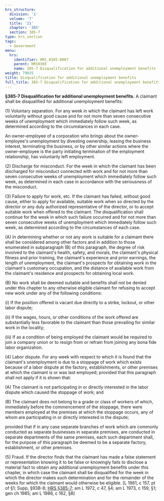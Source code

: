 ```yaml
---
hrs_structure:
  division: '1'
  volume: '7'
  title: '21'
  chapter: '385'
  section: 385-7
type: hrs_section
tags:
  - Government
menu:
  hrs:
    identifier: HRS_0385-0007
    parent: HRS0385
    name: 385-7 Disqualification for additional unemployment benefits
weight: 79035
title: Disqualification for additional unemployment benefits
full_title: 385-7 Disqualification for additional unemployment benefits
---
```

**§385-7 Disqualification for additional unemployment benefits.** A claimant shall be disqualified for additional unemployment benefits:

(1) Voluntary separation. For any week in which the claimant has left work voluntarily without good cause and for not more than seven consecutive weeks of unemployment which immediately follow such week, as determined according to the circumstances in each case.

An owner-employee of a corporation who brings about the owner-employee's unemployment by divesting ownership, leasing the business interest, terminating the business, or by other similar actions where the owner-employee is the party initiating termination of the employment relationship, has voluntarily left employment.

(2) Discharge for misconduct. For the week in which the claimant has been discharged for misconduct connected with work and for not more than seven consecutive weeks of unemployment which immediately follow such week, as determined in each case in accordance with the seriousness of the misconduct.

(3) Failure to apply for work, etc. If the claimant has failed, without good cause, either to apply for available, suitable work when so directed by the director or any duly authorized representative of the director, or to accept suitable work when offered to the claimant. The disqualification shall continue for the week in which such failure occurred and for not more than seven consecutive weeks of unemployment which immediately follow such week, as determined according to the circumstances of each case.

(A) In determining whether or not any work is suitable for a claimant there shall be considered among other factors and in addition to those enumerated in subparagraph (B) of this paragraph, the degree of risk involved to the claimant's health, safety, and morals, the claimant's physical fitness and prior training, the claimant's experience and prior earnings, the length of unemployment, the claimant's prospects for obtaining work in the claimant's customary occupation, and the distance of available work from the claimant's residence and prospects for obtaining local work.

(B) No work shall be deemed suitable and benefits shall not be denied under this chapter to any otherwise eligible claimant for refusing to accept new work under any of the following conditions:

(i) If the position offered is vacant due directly to a strike, lockout, or other labor dispute;

(ii) If the wages, hours, or other conditions of the work offered are substantially less favorable to the claimant than those prevailing for similar work in the locality;

(iii) If as a condition of being employed the claimant would be required to join a company union or to resign from or refrain from joining any bona fide labor organization.

(4) Labor dispute. For any week with respect to which it is found that the claimant's unemployment is due to a stoppage of work which exists because of a labor dispute at the factory, establishments, or other premises at which the claimant is or was last employed; provided that this paragraph shall not apply if it is shown that:

(A) The claimant is not participating in or directly interested in the labor dispute which caused the stoppage of work; and

(B) The claimant does not belong to a grade or class of workers of which, immediately before the commencement of the stoppage, there were members employed at the premises at which the stoppage occurs, any of whom are participating in or directly interested in the dispute;

provided that if in any case separate branches of work which are commonly conducted as separate businesses in separate premises, are conducted in separate departments of the same premises, each such department shall, for the purpose of this paragraph be deemed to be a separate factory, establishment, or other premises.

(5) Fraud. If the director finds that the claimant has made a false statement or representation knowing it to be false or knowingly fails to disclose a material fact to obtain any additional unemployment benefits under this chapter, in which case the claimant shall be disqualified for the week in which the director makes such determination and for the remainder of the weeks for which the claimant would otherwise be eligible. [L 1961, c 157, pt of §1; Supp, §93B-8; [HRS §385-7](/title-21/chapter-385/section-385-7/); am L 1972, c 47, §4; am L 1973, c 159, §1; gen ch 1985; am L 1986, c 162, §8]
